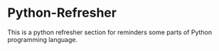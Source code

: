 # Python-Refresher
This is a python refresher section for reminders some parts of Python programming language.
